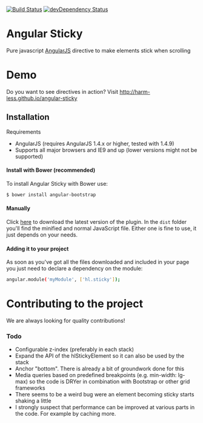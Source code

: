 [![Build Status](https://travis-ci.org/harm-less/angular-sticky.svg?branch=master)](https://travis-ci.org/harm-less/angular-sticky)
[![devDependency Status](https://david-dm.org/harm-less/angular-sticky/dev-status.svg?branch=master)](https://david-dm.org/harm-less/angular-sticky#info=devDependencies)

# Angular Sticky
Pure javascript [AngularJS](http://angularjs.org/) directive to make elements stick when scrolling

# Demo
Do you want to see directives in action? Visit http://harm-less.github.io/angular-sticky

## Installation
Requirements
* AngularJS (requires AngularJS 1.4.x or higher, tested with 1.4.9)
* Supports all major browsers and IE9 and up (lower versions might not be supported)

#### Install with Bower (recommended)
To install Angular Sticky with Bower use:
```sh
$ bower install angular-bootstrap
```

#### Manually
Click [here](https://github.com/harm-less/angular-sticky/archive/master.zip) to download the latest version of the plugin. In the ```dist``` folder you'll find the minified and normal JavaScript file. Either one is fine to use, it just depends on your needs.

#### Adding it to your project
As soon as you've got all the files downloaded and included in your page you just need to declare a dependency on the module:
```sh
angular.module('myModule', ['hl.sticky']);
```

# Contributing to the project
We are always looking for quality contributions!

### Todo
* Configurable z-index (preferably in each stack)
* Expand the API of the hlStickyElement so it can also be used by the stack
* Anchor "bottom". There is already a bit of groundwork done for this
* Media queries based on predefined breakpoints (e.g. min-width: lg-max) so the code is DRYer in combination with Bootstrap or other grid frameworks
* There seems to be a weird bug were an element becoming sticky starts shaking a little
* I strongly suspect that performance can be improved at various parts in the code. For example by caching more.

